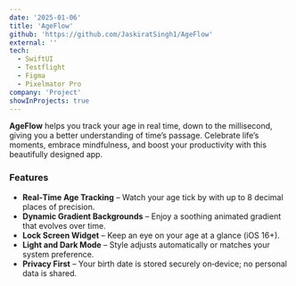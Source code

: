 ```yaml
---
date: '2025-01-06'
title: 'AgeFlow'
github: 'https://github.com/JaskiratSingh1/AgeFlow'
external: ''
tech:
  - SwiftUI
  - Testflight
  - Figma
  - Pixelmator Pro
company: 'Project'
showInProjects: true
---
```


**AgeFlow** helps you track your age in real time, down to the millisecond, giving you a better understanding of time’s passage. Celebrate life’s moments, embrace mindfulness, and boost your productivity with this beautifully designed app.

### Features

- **Real‐Time Age Tracking** – Watch your age tick by with up to 8 decimal places of precision.
- **Dynamic Gradient Backgrounds** – Enjoy a soothing animated gradient that evolves over time.
- **Lock Screen Widget** – Keep an eye on your age at a glance (iOS 16+).
- **Light and Dark Mode** – Style adjusts automatically or matches your system preference.
- **Privacy First** – Your birth date is stored securely on‐device; no personal data is shared.
